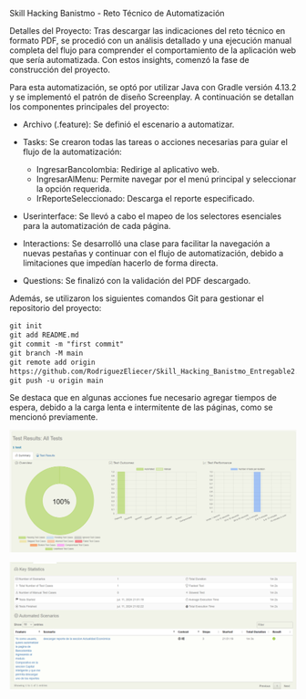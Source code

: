 Skill Hacking Banistmo - Reto Técnico de Automatización

Detalles del Proyecto:
Tras descargar las indicaciones del reto técnico en formato PDF, se procedió con un análisis detallado y una ejecución manual completa del flujo para comprender el comportamiento de la aplicación web que sería automatizada. Con estos insights, comenzó la fase de construcción del proyecto.

Para esta automatización, se optó por utilizar Java con Gradle versión 4.13.2 y se implementó el patrón de diseño Screenplay. A continuación se detallan los componentes principales del proyecto:

- Archivo (.feature): Se definió el escenario a automatizar.

- Tasks: Se crearon todas las tareas o acciones necesarias para guiar el flujo de la automatización:
    - IngresarBancolombia: Redirige al aplicativo web.
    - IngresarAlMenu: Permite navegar por el menú principal y seleccionar la opción requerida.
    - IrReporteSeleccionado: Descarga el reporte especificado.

- Userinterface: Se llevó a cabo el mapeo de los selectores esenciales para la automatización de cada página.

- Interactions: Se desarrolló una clase para facilitar la navegación a nuevas pestañas y continuar con el flujo de automatización, debido a limitaciones que impedían hacerlo de forma directa.

- Questions: Se finalizó con la validación del PDF descargado.

Además, se utilizaron los siguientes comandos Git para gestionar el repositorio del proyecto:

```
git init
git add README.md
git commit -m "first commit"
git branch -M main
git remote add origin https://github.com/RodriguezEliecer/Skill_Hacking_Banistmo_Entregable2.git
git push -u origin main
```

Se destaca que en algunas acciones fue necesario agregar tiempos de espera, debido a la carga lenta e intermitente de las páginas, como se mencionó previamente.

![img.png](img.png)

![img_1.png](img_1.png)